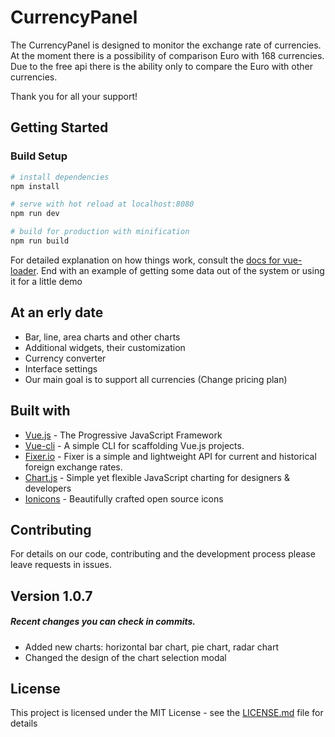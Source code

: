 
# CurrencyPanel

The CurrencyPanel is designed to monitor the exchange rate of currencies. At the moment there is a possibility of comparison Euro with 168 currencies. Due to the free api there is the ability only to compare the Euro with other currencies.

Thank you for all your support!

## Getting Started

### Build Setup

``` bash
# install dependencies
npm install

# serve with hot reload at localhost:8080
npm run dev

# build for production with minification
npm run build
```

For detailed explanation on how things work, consult the [docs for vue-loader](http://vuejs.github.io/vue-loader).
End with an example of getting some data out of the system or using it for a little demo

## At an erly date

- Bar, line, area  charts  and other charts
- Additional widgets, their customization
- Currency converter
- Interface settings
- Our main goal is to support all currencies (Change pricing plan)

## Built with

* [Vue.js](https://vuejs.org/) - The Progressive  JavaScript Framework
* [Vue-cli](https://github.com/vuejs/vue-cli) - A simple CLI for scaffolding Vue.js projects.
* [Fixer.io](https://fixer.io/) - Fixer is a simple and lightweight API for  current and historical foreign exchange rates.
* [Chart.js](https://www.chartjs.org/) - Simple yet flexible JavaScript charting for designers & developers
* [Ionicons](http://ionicons.com/) - Beautifully crafted open source icons

## Contributing

For details on our code, contributing and the development process please leave requests in issues.

## Version 1.0.7

##### Recent changes you can check in commits.

 - Added new charts: horizontal bar chart, pie chart, radar chart
 - Changed the design of the chart selection modal

## License

This project is licensed under the MIT License - see the [LICENSE.md](LICENSE.md) file for details